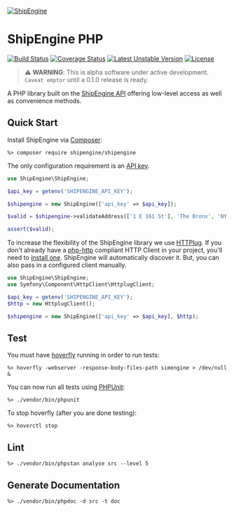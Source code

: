 [![ShipEngine](https://shipengine.github.io/img/shipengine-logo-wide.png)](https://shipengine.com)

# ShipEngine PHP

[![Build Status](https://github.com/ShipEngine/shipengine-php/workflows/shipengine-php/badge.svg)](https://github.com/ShipEngine/shipengine-php/actions)
[![Coverage Status](https://coveralls.io/repos/github/ShipEngine/shipengine-php/badge.svg?branch=main&t=SkXqIE)](https://coveralls.io/github/ShipEngine/shipengine-php?branch=main)
[![Latest Unstable Version](https://poser.pugx.org/shipengine/shipengine/v/unstable)](//packagist.org/packages/shipengine/shipengine)
[![License](https://poser.pugx.org/shipengine/shipengine/license)](//packagist.org/packages/shipengine/shipengine)

> ⚠ **WARNING**: This is alpha software under active development. `Caveat emptor` until a 0.1.0 release is ready.

A PHP library built on the [ShipEngine API](https://shipengine.com) offering low-level access as well as convenience methods.

</hr>

## Quick Start

Install ShipEngine via [Composer](https://getcomposer.org/):
```
%> composer require shipengine/shipengine
```

The only configuration requirement is an [API key](https://www.shipengine.com/docs/auth/#api-keys).
```php
use ShipEngine\ShipEngine;

$api_key = getenv('SHIPENGINE_API_KEY');

$shipengine = new ShipEngine(['api_key' => $api_key]);

$valid = $shipengine->validateAddress(['1 E 161 St'], 'The Bronx', 'NY', '10451', 'US');

assert($valid);
```

To increase the flexibility of the ShipEngine library we use [HTTPlug](http://httplug.io).
If you don't already have a [php-http](http://docs.php-http.org/en/latest/) compliant HTTP Client in your project, you'll need to [install one](http://docs.php-http.org/en/latest/httplug/users.html).
ShipEngine will automatically discover it.
But, you can also pass in a configured client manually.

```php
use ShipEngine\ShipEngine;
use Symfony\Component\HttpClient\HttplugClient;

$api_key = getenv('SHIPENGINE_API_KEY');
$http = new HttplugClient();

$shipengine = new ShipEngine(['api_key' => $api_key], $http);
```
## Test

You must have [hoverfly](https://hoverfly.io/) running in order to run tests:
```
%> hoverfly -webserver -response-body-files-path simengine > /dev/null &
```

You can now run all tests using [PHPUnit](https://phpunit.de/):
```
%> ./vendor/bin/phpunit
```

To stop hoverfly (after you are done testing):
```
%> hoverctl stop
```

## Lint
```
%> ./vendor/bin/phpstan analyse src --level 5
```
## Generate Documentation
```
%> ./vendor/bin/phpdoc -d src -t doc
```
